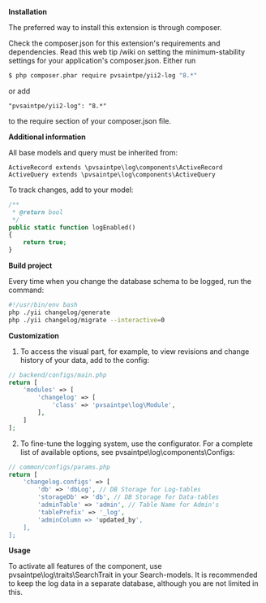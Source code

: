 
**Installation**

The preferred way to install this extension is through composer.

Check the composer.json for this extension's requirements and dependencies. Read this web tip /wiki on setting the minimum-stability settings for your application's composer.json.
Either run

```BASH
$ php composer.phar require pvsaintpe/yii2-log "8.*"
```

or add

```JS
"pvsaintpe/yii2-log": "8.*"
```
to the require section of your composer.json file.

**Additional information**

All base models and query must be inherited from:

`ActiveRecord extends \pvsaintpe\log\components\ActiveRecord`
`ActiveQuery extends \pvsaintpe\log\components\ActiveQuery`

To track changes, add to your model:
```php
/**
 * @return bool
 */
public static function logEnabled()
{
    return true;
}
```

**Build project**

Every time when you change the database schema to be logged, run the command:

```BASH
#!/usr/bin/env bash
php ./yii changelog/generate
php ./yii changelog/migrate --interactive=0
```

**Customization**

1. To access the visual part, for example, to view revisions and change history of your data, add to the config:

```php
// backend/configs/main.php
return [
    'modules' => [
        'changelog' => [
            'class' => 'pvsaintpe\log\Module',
        ],
    ]
];
```

2. To fine-tune the logging system, use the configurator.
For a complete list of available options, see pvsaintpe\log\components\Configs:

```php
// common/configs/params.php
return [
    'changelog.configs' => [
        'db' => 'dbLog', // DB Storage for Log-tables
        'storageDb' => 'db', // DB Storage for Data-tables
        'adminTable' => 'admin', // Table Name for Admin's
        'tablePrefix' => '_log',
        'adminColumn => 'updated_by',
    ],
];
```

**Usage**

To activate all features of the component, use pvsaintpe\log\traits\SearchTrait in your Search-models.
It is recommended to keep the log data in a separate database, although you are not limited in this.
